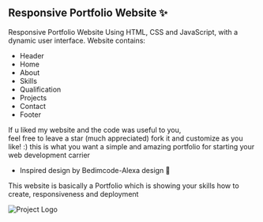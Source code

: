 ## Responsive Portfolio Website ✨

Responsive Portfolio Website Using HTML, CSS and JavaScript, with a dynamic user interface. 
Website contains: 
- Header 
- Home
- About
- Skills
- Qualification
- Projects
- Contact
- Footer 

If u liked my website and the code was useful to you, <br>
feel free to leave a star (much appreciated) fork it and customize as you like! :)
this is what you want a simple and amazing portfolio for starting your web development carrier
- Inspired design by Bedimcode-Alexa design 🙌

This website is basically a Portfolio which is showing your skills how to create, responsiveness and deployment

![Project Logo](images/myport.png)
